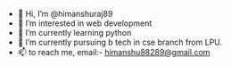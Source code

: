 - 👋 Hi, I’m @himanshuraj89
- 👀 I’m interested in web development
- 🌱 I’m currently learning python
- 💞️ I’m currently pursuing b tech in cse branch  from LPU.
- 📫 to reach me, email:- himanshu88289@gmail.com

